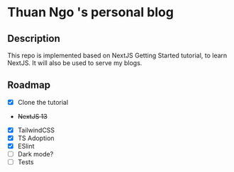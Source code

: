 # Thuan Ngo 's personal blog

## Description

This repo is implemented based on NextJS Getting Started tutorial, to learn NextJS. It will also be used to serve my blogs.

## Roadmap

- [x] Clone the tutorial
- <del> NextJS 13 </del>
- [x] TailwindCSS
- [x] TS Adoption
- [x] ESlint
- [ ] Dark mode?
- [ ] Tests
